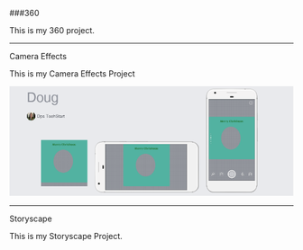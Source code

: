 ###360

This is my 360 project.

<script src="//360.vizor.io/scripts/embed.js" data-vizorurl="https://360.vizor.io/embed/v/6eg" ></script>

***

Camera Effects

This is my Camera Effects Project

![Doug](https://github.com/dougharper/dougharper.github.io/blob/master/Douglas.PNG?raw=true "Optional Title")


***

Storyscape

This is my Storyscape Project.

<script src="//360.vizor.io/scripts/embed.js" data-vizorurl="https://patches.vizor.io/embed/harper/farm-copy-copy" ></script>
